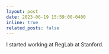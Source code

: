 ```yaml
---
layout: post
date: 2023-06-19 15:59:00-0400
inline: true
related_posts: false
---
```


I started working at RegLab at Stanford.
